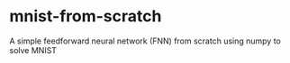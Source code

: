 # mnist-from-scratch
A simple feedforward neural network (FNN) from scratch using numpy to solve MNIST
